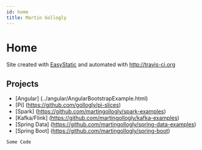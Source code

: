 ```yaml
---
id: home
title: Martin Gollogly
---
```


Home 
============
Site created with [EasyStatic](http://easystatic.com) and automated with http://travis-ci.org

## Projects

* [Angular] (../angular/AngularBootstrapExample.html)
* [Pi] (https://github.com/gollogly/pi-slices)
* [Spark] (https://github.com/martingollogly/spark-examples)
* [Kafka/Flink] (https://github.com/martingollogly/kafka-examples)
* [Spring Data] (https://github.com/martingollogly/spring-data-examples)
* [Spring Boot] (https://github.com/martingollogly/spring-boot)

` Some Code `
